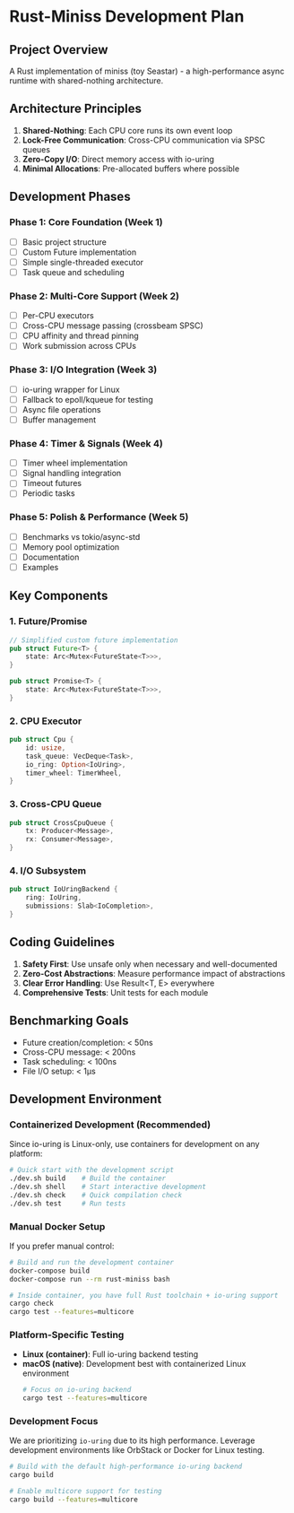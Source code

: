 # Rust-Miniss Development Plan

## Project Overview
A Rust implementation of miniss (toy Seastar) - a high-performance async runtime with shared-nothing architecture.

## Architecture Principles
1. **Shared-Nothing**: Each CPU core runs its own event loop
2. **Lock-Free Communication**: Cross-CPU communication via SPSC queues
3. **Zero-Copy I/O**: Direct memory access with io-uring
4. **Minimal Allocations**: Pre-allocated buffers where possible

## Development Phases

### Phase 1: Core Foundation (Week 1)
- [ ] Basic project structure
- [ ] Custom Future implementation
- [ ] Simple single-threaded executor
- [ ] Task queue and scheduling

### Phase 2: Multi-Core Support (Week 2)
- [ ] Per-CPU executors
- [ ] Cross-CPU message passing (crossbeam SPSC)
- [ ] CPU affinity and thread pinning
- [ ] Work submission across CPUs

### Phase 3: I/O Integration (Week 3)
- [ ] io-uring wrapper for Linux
- [ ] Fallback to epoll/kqueue for testing
- [ ] Async file operations
- [ ] Buffer management

### Phase 4: Timer & Signals (Week 4)
- [ ] Timer wheel implementation
- [ ] Signal handling integration
- [ ] Timeout futures
- [ ] Periodic tasks

### Phase 5: Polish & Performance (Week 5)
- [ ] Benchmarks vs tokio/async-std
- [ ] Memory pool optimization
- [ ] Documentation
- [ ] Examples

## Key Components

### 1. Future/Promise
```rust
// Simplified custom future implementation
pub struct Future<T> {
    state: Arc<Mutex<FutureState<T>>>,
}

pub struct Promise<T> {
    state: Arc<Mutex<FutureState<T>>>,
}
```

### 2. CPU Executor
```rust
pub struct Cpu {
    id: usize,
    task_queue: VecDeque<Task>,
    io_ring: Option<IoUring>,
    timer_wheel: TimerWheel,
}
```

### 3. Cross-CPU Queue
```rust
pub struct CrossCpuQueue {
    tx: Producer<Message>,
    rx: Consumer<Message>,
}
```

### 4. I/O Subsystem
```rust
pub struct IoUringBackend {
    ring: IoUring,
    submissions: Slab<IoCompletion>,
}
```

## Coding Guidelines
1. **Safety First**: Use unsafe only when necessary and well-documented
2. **Zero-Cost Abstractions**: Measure performance impact of abstractions
3. **Clear Error Handling**: Use Result<T, E> everywhere
4. **Comprehensive Tests**: Unit tests for each module

## Benchmarking Goals
- Future creation/completion: < 50ns
- Cross-CPU message: < 200ns
- Task scheduling: < 100ns
- File I/O setup: < 1μs

## Development Environment

### Containerized Development (Recommended)
Since io-uring is Linux-only, use containers for development on any platform:

```bash
# Quick start with the development script
./dev.sh build    # Build the container
./dev.sh shell    # Start interactive development
./dev.sh check    # Quick compilation check
./dev.sh test     # Run tests
```

### Manual Docker Setup
If you prefer manual control:

```bash
# Build and run the development container
docker-compose build
docker-compose run --rm rust-miniss bash

# Inside container, you have full Rust toolchain + io-uring support
cargo check
cargo test --features=multicore
```

### Platform-Specific Testing
- **Linux (container)**: Full io-uring backend testing
- **macOS (native)**: Development best with containerized Linux environment
  ```bash
  # Focus on io-uring backend
  cargo test --features=multicore
  ```

### Development Focus
We are prioritizing `io-uring` due to its high performance.
Leverage development environments like OrbStack or Docker for Linux testing.
```bash
# Build with the default high-performance io-uring backend
cargo build 

# Enable multicore support for testing
cargo build --features=multicore
```
